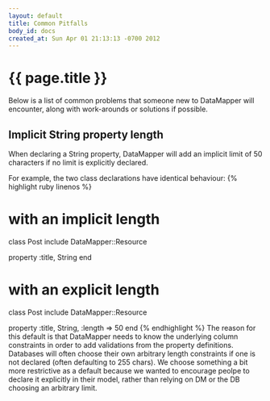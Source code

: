 ```yaml
---
layout: default
title: Common Pitfalls
body_id: docs
created_at: Sun Apr 01 21:13:13 -0700 2012
---
```


{{ page.title }}
================

Below is a list of common problems that someone new to DataMapper will
encounter, along with work-arounds or solutions if possible.

Implicit String property length
-------------------------------

When declaring a String property, DataMapper will add an implicit limit of 50
characters if no limit is explicitly declared.

For example, the two class declarations have identical behaviour:
{% highlight ruby linenos %}
# with an implicit length
class Post
  include DataMapper::Resource

  property :title, String
end

# with an explicit length
class Post
  include DataMapper::Resource

  property :title, String, :length => 50
end
{% endhighlight %}
The reason for this default is that DataMapper needs to know the underlying
column constraints in order to add validations from the property definitions.
Databases will often choose their own arbitrary length constraints if one is not
declared (often defaulting to 255 chars). We choose something a bit more
restrictive as a default because we wanted to encourage peolpe to declare
it explicitly in their model, rather than relying on DM or the DB choosing
an arbitrary limit.

